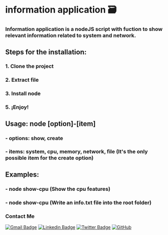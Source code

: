 # information application 🗃️

### Information application is a nodeJS script with fuction to show relevant information related to system and network.

## Steps for the installation:
###   1. Clone the project
###   2. Extract file
###   3. Install node
###   5. ¡Enjoy!

## Usage: node [option]-[item]
###   - options: show, create
###   - items: system, cpu, memory, network, file (It's the only possible item for the create option)

## Examples:
###   - node show-cpu (Show the cpu features)
###   - node show-cpu (Write an info.txt file into the root folder)

### Contact Me

[![Gmail Badge](https://img.shields.io/badge/-juan.gamez1001@gmail.com-c14438?style=flat-square&logo=Gmail&logoColor=white&link=mailto:juan.gamez1001@gmail.com)](mailto:juan.gamez1001@gmail.com)
[![Linkedin Badge](https://img.shields.io/badge/-Sebastian-blue?style=flat-squahare&logo=Linkedin&logoColor=white&link=https://www.linkedin.com/in/sebastian-gamez-ariza-0963b7228/)](https://www.linkedin.com/in/sebastian-gamez-ariza-0963b7228/)
[![Twitter Badge](https://img.shields.io/badge/-@culturaDmacondo-00acee?style=flat&logo=Twitter&logoColor=white)](https://twitter.com/CulturaDmacondo "Follow on Twitter")
[![GitHub](https://img.shields.io/badge/-GitHub-181717?style=flat-square&logo=github&logoColor=white&link=https://github.com/SebastianGamez)](https://github.com/SebastianGamez)


